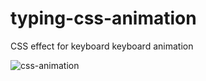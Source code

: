 # typing-css-animation

CSS effect for keyboard keyboard animation

![css-animation](https://user-images.githubusercontent.com/29001162/97783289-7a2fab00-1b75-11eb-8b82-8b00c1415179.gif)
